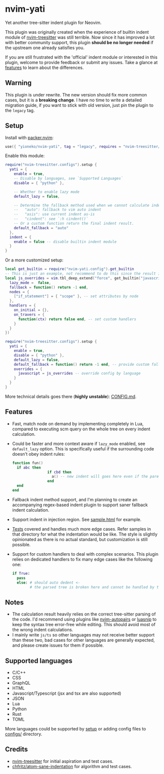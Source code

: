 # nvim-yati

Yet another tree-sitter indent plugin for Neovim.

This plugin was originally created when the experience of builtin indent module of [nvim-treesitter](https://github.com/nvim-treesitter/nvim-treesitter) was still terrible. Now since it has improved a lot with better community support, this plugin **should be no longer needed** if the upstream one already satisfies you.

If you are still frustrated with the 'official' indent module or interested in this plugin, welcome to provide feedback or submit any issues. Take a glance at [features](#features) to learn about the differences.

## Warning

This plugin is under rewrite. The new version should fix more common cases, but it is a **breaking change**. I have no time to write a detailed migration guide, if you want to stick with old version, just pin the plugin to the `legacy` tag.

## Setup

Install with [packer.nvim](https://github.com/wbthomason/packer.nvim):

```lua
use({ "yioneko/nvim-yati", tag = "legacy", requires = "nvim-treesitter/nvim-treesitter" })
```

Enable this module:

```lua
require("nvim-treesitter.configs").setup {
  yati = {
    enable = true,
    -- Disable by languages, see `Supported Languages`
    disable = { "python" },

    -- Whether to enable lazy mode
    default_lazy = false,

    -- Determine the fallback method used when we cannot calculate indent by tree-sitter
    --   "auto": fallback to vim auto indent
    --   "asis": use current indent as-is
    --   "cindent": see `:h cindent()`
    -- Or a custom function return the final indent result.
    default_fallback = "auto"
  },
  indent = {
    enable = false -- disable builtin indent module
  }
}
```

Or a more customized setup:

```lua
local get_builtin = require("nvim-yati.config").get_builtin
-- This is just an example, not recommend to do this since the result is unpredictable
local js_overrides = vim.tbl_deep_extend("force", get_builtin("javascript"), {
  lazy_mode =  false,
  fallback = function() return -1 end,
  nodes = {
    ["if_statement"] = { "scope" }, -- set attributes by node
  },
  handlers = {
    on_initial = {},
    on_travers = {
      function(ctx) return false end, -- set custom handlers
    }
  }
})

require("nvim-treesitter.configs").setup {
  yati = {
    enable = true,
    disable = { "python" },
    default_lazy = false,
    default_fallback = function() return -1 end, -- provide custom fallback indent method
    overrides = {
      javascript = js_overrides -- override config by language
    }
  }
}
```

More technical details goes there (**highly unstable**): [CONFIG.md](./CONFIG.md).

## Features

- Fast, match node on demand by implementing completely in Lua, compared to executing scm query on the whole tree on every indent calculation.
- Could be faster and more context aware if `lazy_mode` enabled, see `default_lazy` option. This is specifically useful if the surrounding code doesn't obey indent rules:

  ```lua
  function fun()
    if abc then
                  if cbd then
                    a() -- new indent will goes here even if the parent node indent wrongly
                  end
    end
  end
  ```

- Fallback indent method support, and I'm planning to create an accompanying regex-based indent plugin to support saner fallback indent calculation.
- Support indent in injection region. See [sample.html](tests/fixtures/html/sample.html) for example.
- [Tests](tests/fixtures) covered and handles much more edge cases. Refer samples in that directory for what the indentation would be like. The style is slightly opinionated as there is no actual standard, but customization is still possible.
- Support for custom handlers to deal with complex scenarios. This plugin relies on dedicated handlers to fix many edge cases like the following one:

  ```python
  if True:
    pass
    else: # should auto dedent <-
          # the parsed tree is broken here and cannot be handled by tree-sitter
  ```

## Notes

- The calculation result heavily relies on the correct tree-sitter parsing of the code. I'd recommend using plugins like [nvim-autopairs](https://github.com/windwp/nvim-autopairs) or [luasnip](https://github.com/L3MON4D3/LuaSnip) to keep the syntax tree error-free while editing. This should avoid most of the wrong indent calculations.
- I mainly write `js/ts` so other languages may not receive better support than these two, bad cases for other languages are generally expected, and please create issues for them if possible.

## Supported languages

- C/C++
- CSS
- GraphQL
- HTML
- Javascript/Typescript (jsx and tsx are also supported)
- JSON
- Lua
- Python
- Rust
- TOML

More languages could be supported by [setup](#setup) or adding config files to [configs/](lua/nvim-yati/configs) directory.

## Credits

- [nvim-treesitter](https://github.com/nvim-treesitter/nvim-treesitter) for initial aspiration and test cases.
- [chfritz/atom-sane-indentation](https://github.com/chfritz/atom-sane-indentation) for algorithm and test cases.
